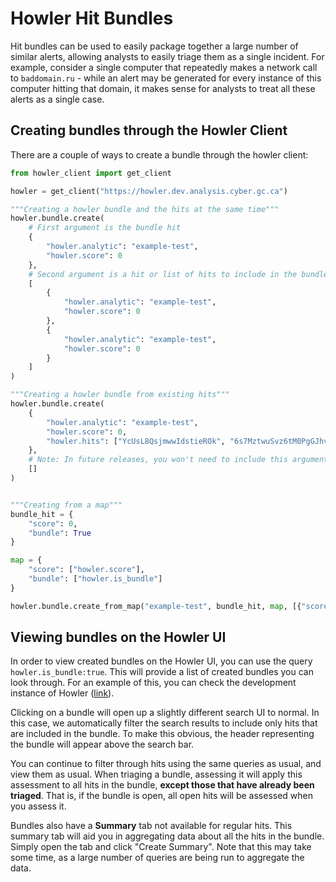 <!-- docs/ingestion/bundles.md -->

# Howler Hit Bundles

Hit bundles can be used to easily package together a large number of similar alerts, allowing analysts to easily triage them as a single incident. For example, consider a single computer that repeatedly makes a network call to `baddomain.ru` - while an alert may be generated for every instance of this computer hitting that domain, it makes sense for analysts to treat all these alerts as a single case.

## Creating bundles through the Howler Client

There are a couple of ways to create a bundle through the howler client:

```python
from howler_client import get_client

howler = get_client("https://howler.dev.analysis.cyber.gc.ca")

"""Creating a howler bundle and the hits at the same time"""
howler.bundle.create(
    # First argument is the bundle hit
    {
        "howler.analytic": "example-test",
        "howler.score": 0
    },
    # Second argument is a hit or list of hits to include in the bundle
    [
        {
            "howler.analytic": "example-test",
            "howler.score": 0
        },
        {
            "howler.analytic": "example-test",
            "howler.score": 0
        }
    ]
)

"""Creating a howler bundle from existing hits"""
howler.bundle.create(
    {
        "howler.analytic": "example-test",
        "howler.score": 0,
        "howler.hits": ["YcUsL8QsjmwwIdstieROk", "6s7MztwuSvz6tM0PgGJhvz"]
    },
    # Note: In future releases, you won't need to include this argument
    []
)


"""Creating from a map"""
bundle_hit = {
    "score": 0,
    "bundle": True
}

map = {
    "score": ["howler.score"],
    "bundle": ["howler.is_bundle"]
}

howler.bundle.create_from_map("example-test", bundle_hit, map, [{"score": 0}])
```

## Viewing bundles on the Howler UI

In order to view created bundles on the Howler UI, you can use the query `howler.is_bundle:true`. This will provide a list of created bundles you can look through. For an example of this, you can check the development instance of Howler ([link](https://howler.dev.analysis.cyber.gc.ca/hits?query=howler.is_bundle%3Atrue)).

Clicking on a bundle will open up a slightly different search UI to normal. In this case, we automatically filter the search results to include only hits that are included in the bundle. To make this obvious, the header representing the bundle will appear above the search bar.

You can continue to filter through hits using the same queries as usual, and view them as usual. When triaging a bundle, assessing it will apply this assessment to all hits in the bundle, **except those that have already been triaged**. That is, if the bundle is open, all open hits will be assessed when you assess it.

Bundles also have a **Summary** tab not available for regular hits. This summary tab will aid you in aggregating data about all the hits in the bundle. Simply open the tab and click "Create Summary". Note that this may take some time, as a large number of queries are being run to aggregate the data.
